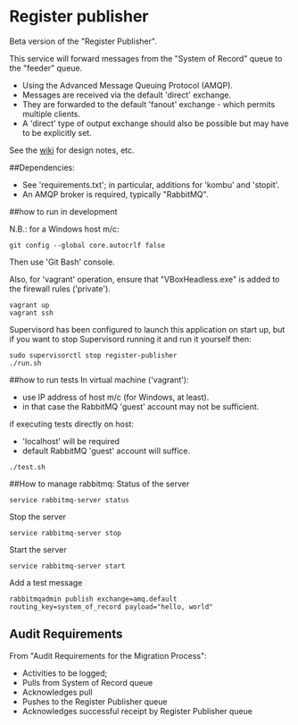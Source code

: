 # Register publisher
Beta version of the "Register Publisher".

This service will forward messages from the "System of Record" queue to the "feeder" queue.

* Using the Advanced Message Queuing Protocol (AMQP).
* Messages are received via the default 'direct' exchange.
* They are forwarded to the default 'fanout' exchange - which permits multiple clients.
* A 'direct' type of output exchange should also be possible but may have to be explicitly set.

See the [wiki](https://github.com/LandRegistry/register-publisher/wiki) for design notes, etc.


##Dependencies:

- See 'requirements.txt'; in particular, additions for 'kombu' and 'stopit'.
- An AMQP broker is required, typically "RabbitMQ".


##how to run in development

N.B.: for a Windows host m/c:

    git config --global core.autocrlf false

Then use 'Git Bash' console.

Also, for 'vagrant' operation, ensure that "VBoxHeadless.exe" is added to the firewall rules ('private').

```
vagrant up
vagrant ssh
```
Supervisord has been configured to launch this application on start up, but if you want to stop Supervisord running it and run it yourself then:

```
sudo supervisorctl stop register-publisher
./run.sh
```

##how to run tests
In virtual machine ('vagrant'):
* use IP address of host m/c (for Windows, at least).
* in that case the RabbitMQ 'guest' account may not be sufficient.

if executing tests directly on host:
* 'localhost' will be required
* default RabbitMQ 'guest' account will suffice.

```
./test.sh
```

##How to manage rabbitmq:
Status of the server

```
service rabbitmq-server status
```

Stop the server

```
service rabbitmq-server stop
```

Start the server

```
service rabbitmq-server start
```

Add a test message

```
rabbitmqadmin publish exchange=amq.default routing_key=system_of_record payload="hello, world"
```

## Audit Requirements

From "Audit Requirements for the Migration Process":

* Activities to be logged;
* Pulls from System of Record queue
* Acknowledges pull
* Pushes to the Register Publisher queue
* Acknowledges successful receipt by Register Publisher queue

